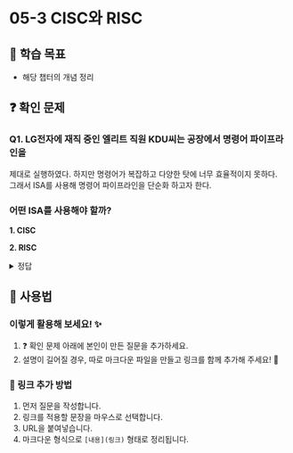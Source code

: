 # 05-3 CISC와 RISC

## 📌 학습 목표
- 해당 챕터의 개념 정리

## ❓ 확인 문제
### Q1. LG전자에 재직 중인 엘리트 직원 KDU씨는 공장에서 명령어 파이프라인을  
제대로 실행하였다. 하지만 명령어가 복잡하고 다양한 탓에 너무 효율적이지 못하다.  
그래서 ISA를 사용해 명령어 파이프라인을 단순화 하고자 한다.  
### 어떤 ISA를 사용해야 할까?

**1. CISC**  

**2. RISC**  

<details>
<summary>정답</summary>

- **RISC**    

**[해설]**  
CISC와 RISC 모두 명령어 처리를 위한 ISA지만 장단점이 다르다.  

**CISC vs RISC**  

| CISC | RISC |
|------|------|
| 복잡하고 다양한 명령어 | 단순하고 적은 명령어 |
| 가변 길이 명령어 | 고정 길이 명령어 |
| 다양한 주소 지정 방식 | 적은 주소 지정 방식 |
| 프로그램을 이루는 명령어의 수가 적음 | 프로그램을 이루는 명령어의 수가 많음 |
| 여러 클럭에 걸쳐 명령어 수행 | 1클럭 내외로 명령어 수행 |
| 파이프라이닝하기 어려움 | 파이프라이닝 하기 쉬움 |

</details>

## 📝 사용법  
### 이렇게 활용해 보세요! ✨  
1. ❓ 확인 문제 아래에 본인이 만든 질문을 추가하세요.  
2. 설명이 길어질 경우, 따로 마크다운 파일을 만들고 링크를 함께 추가해 주세요! 🔗  

### 🔗 링크 추가 방법  
1. 먼저 질문을 작성합니다.  
2. 링크를 적용할 문장을 마우스로 선택합니다.  
3. URL을 붙여넣습니다.  
4. 마크다운 형식으로 `[내용](링크)` 형태로 정리됩니다.  
